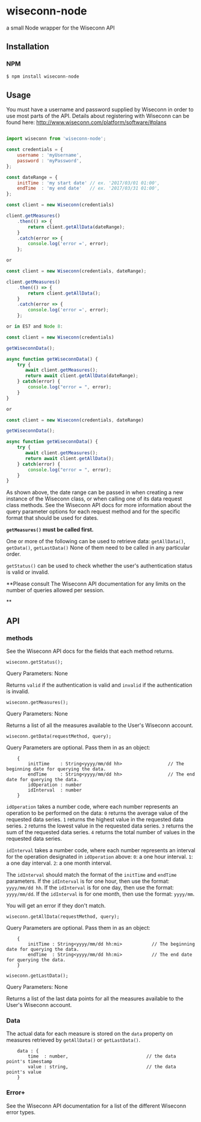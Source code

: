 # wiseconn-node

a small Node wrapper for the Wiseconn API

## Installation

### NPM

```bash
$ npm install wiseconn-node
```

## Usage

You must have a username and password supplied by Wiseconn in order to use most parts of the
API. Details about registering with Wiseconn can be found here:
http://www.wiseconn.com/platform/software/#plans

```js

import wiseconn from 'wiseconn-node';

const credentials = {
    username : 'myUsername',
    password : 'myPassword',
};

const dateRange = {
    initTime : 'my start date' // ex. '2017/03/01 01:00',
    endTime  : 'my end date'   // ex. '2017/03/31 01:00',
};

const client = new Wiseconn(credentials)

client.getMeasures()
    .then(() => {
        return client.getAllData(dateRange);
    }
    .catch(error => {
        console.log('error =', error);
    };

or

const client = new Wiseconn(credentials, dateRange);

client.getMeasures()
    .then(() => {
        return client.getAllData();
    }
    .catch(error => {
        console.log('error =', error);
    };

or in ES7 and Node 8:

const client = new Wiseconn(credentials)

getWiseconnData();

async function getWiseconnData() {
    try {
       await client.getMeasures();
       return await client.getAllData(dateRange);
    } catch(error) {
        console.log("error = ", error);
    }
}

or

const client = new Wiseconn(credentials, dateRange)

getWiseconnData();

async function getWiseconnData() {
    try {
       await client.getMeasures();
       return await client.getAllData();
    } catch(error) {
        console.log("error = ", error);
    }
}

```

As shown above, the date range can be passed in when creating
a new instance of the Wiseconn class, or when calling one of
its data request class methods. See the Wiseconn API docs for
more information about the query parameter options for each
request method and for the specific format that should be used for dates.


**`getMeasures()` must be called first.**

One or more of the following can be used to retrieve data:
`getAllData()`, `getData()`, `getLastData()`
None of them need to be called in any particular order.

`getStatus()` can be used to check whether the user's authentication
status is valid or invalid.

**Please consult The Wiseconn API documentation for any limits on the
number of queries allowed per session.

**

## API

### methods

See the Wiseconn API docs for the fields that each method returns.

```
wiseconn.getStatus();
```

Query Parameters: None

Returns `valid` if the authentication is valid and `invalid` if the authentication is invalid.


```
wiseconn.getMeasures();
```

Query Parameters: None

Returns a list of all the measures available to the User's Wiseconn account.

```
wiseconn.getData(requestMethod, query);
```

Query Parameters are optional. Pass them in as an object:

```
    {
        initTime    : String<yyyy/mm/dd hh>                 // The beginning date for querying the data.
        endTime     : String<yyyy/mm/dd hh>                 // The end date for querying the data.
        idOperation : number
        idInterval  : number
    }

```

`idOperation` takes a number code, where each number represents an operation to be performed on the data:
`0` returns the average value of the requested data series.
`1` returns the highest value in the requested data series.
`2` returns the lowest value in the requested data series.
`3` returns the sum of the requested data series.
`4` returns the total number of values in the requested data series.

`idInterval` takes a number code, where each number represents an interval for the operation
designated in `idOperation` above:
`0`: a one hour interval.
`1`: a one day interval.
`2`: a one month interval.

The `idInterval` should match the format of the `initTime` and `endTime` parameters.
If the `idInterval` is for one hour, then use the format: `yyyy/mm/dd hh`.
If the `idInterval` is for one day, then use the format: `yyyy/mm/dd`.
If the `idInterval` is for one month, then use the format: `yyyy/mm`.

You will get an error if they don't match.


```
wiseconn.getAllData(requestMethod, query);
```

Query Parameters are optional. Pass them in as an object:

```
    {
        initTime : String<yyyy/mm/dd hh:mi>           // The beginning date for querying the data.
        endTime  : String<yyyy/mm/dd hh:mi>           // The end date for querying the data.
    }

```

```
wiseconn.getLastData();
```

Query Parameters: None

Returns a list of the last data points for all the measures available to the User's Wiseconn account.

### Data

The actual data for each measure is stored on the `data` property
on measures retrieved by `getAllData()` or `getLastData()`.

```
    data : {
        time  : number,                             // the data point's timestamp
        value : string,                             // the data point's value
    }
```

### Error+

See the Wiseconn API documentation for a list of the different Wiseconn error types.
